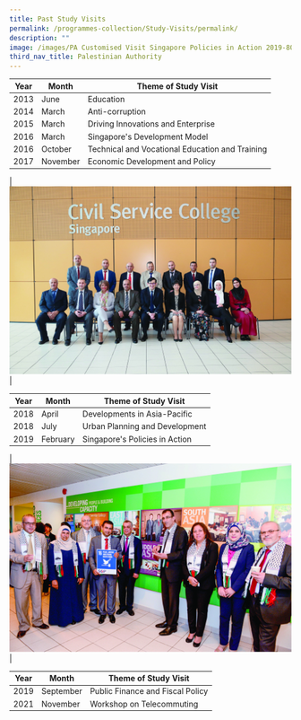 ```yaml
---
title: Past Study Visits
permalink: /programmes-collection/Study-Visits/permalink/
description: ""
image: /images/PA Customised Visit Singapore Policies in Action 2019-80.jpg
third_nav_title: Palestinian Authority
---
```




| Year | Month| Theme of Study Visit |
| -------- | -------- | -------- |
| 2013    | June     | Education    |
| 2014    | March   | Anti-corruption |
| 2015    | March   | Driving Innovations and Enterprise |
| 2016    | March   | Singapore's Development Model |
| 2016    | October | Technical and Vocational Education and Training |
| 2017    | November | Economic Development and Policy|

|![Economic Development and Policy](/images/Study%20Visits/PA%20Customised%20Visit%202017-80.jpg)|

| Year | Month| Theme of Study Visit |
| -------- | -------- | -------- |
 | 2018 | April | Developments in Asia-Pacific |
  | 2018 | July | Urban Planning and Development |
  | 2019 | February | Singapore's Policies in Action |
 
| ![Singapore's Policies in Action](/images/Study%20Visits/PA%20Customised%20Visit%20Singapore%20Policies%20in%20Action%202019-80.jpg)|

| Year | Month| Theme of Study Visit |
| -------- | -------- | -------- |
| 2019 | September| Public Finance and Fiscal Policy|
| 2021 | November | Workshop on Telecommuting |